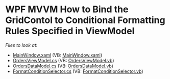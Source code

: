 # WPF MVVM How to Bind the GridContol to Conditional Formatting Rules Specified in ViewModel

<!-- default file list -->
*Files to look at*:

* [MainWindow.xaml](./CS/GridMVVMConditionalFormattingRules/MainWindow.xaml) (VB: [MainWindow.xaml](./VB/GridMVVMConditionalFormattingRules/MainWindow.xaml))
* [OrdersViewModel.cs](./CS/GridMVVMConditionalFormattingRules/OrdersViewModel.cs) (VB: [OrdersViewModel.vb](./VB/GridMVVMConditionalFormattingRules/OrdersViewModel.vb))
* [OrdersDataModel.cs](./CS/GridMVVMConditionalFormattingRules/OrdersDataModel.cs) (VB: [OrdersDataModel.vb](./VB/GridMVVMConditionalFormattingRules/OrdersDataModel.vb))
* [FormatConditionSelector.cs](./CS/GridMVVMConditionalFormattingRules/FormatConditionSelector.cs) (VB: [FormatConditionSelector.vb](./VB/GridMVVMConditionalFormattingRules/FormatConditionSelector.vb))
<!-- default file list end -->


